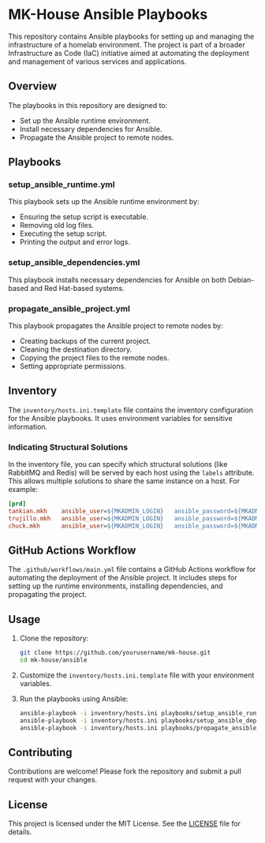 # MK-House Ansible Playbooks

This repository contains Ansible playbooks for setting up and managing the infrastructure of a homelab environment. The project is part of a broader Infrastructure as Code (IaC) initiative aimed at automating the deployment and management of various services and applications.

## Overview

The playbooks in this repository are designed to:

- Set up the Ansible runtime environment.
- Install necessary dependencies for Ansible.
- Propagate the Ansible project to remote nodes.

## Playbooks

### setup_ansible_runtime.yml

This playbook sets up the Ansible runtime environment by:

- Ensuring the setup script is executable.
- Removing old log files.
- Executing the setup script.
- Printing the output and error logs.

### setup_ansible_dependencies.yml

This playbook installs necessary dependencies for Ansible on both Debian-based and Red Hat-based systems.

### propagate_ansible_project.yml

This playbook propagates the Ansible project to remote nodes by:

- Creating backups of the current project.
- Cleaning the destination directory.
- Copying the project files to the remote nodes.
- Setting appropriate permissions.

## Inventory

The `inventory/hosts.ini.template` file contains the inventory configuration for the Ansible playbooks. It uses environment variables for sensitive information.

### Indicating Structural Solutions

In the inventory file, you can specify which structural solutions (like RabbitMQ and Redis) will be served by each host using the `labels` attribute. This allows multiple solutions to share the same instance on a host. For example:

```ini
[prd]
tankian.mkh    ansible_user=${MKADMIN_LOGIN}   ansible_password=${MKADMIN_PASSWORD}   CF_TUNNEL_TOKEN=${CF_TUNNEL_TOKEN_TANKIAN}    labels='[ "rabbitmq" ]'
trujillo.mkh   ansible_user=${MKADMIN_LOGIN}   ansible_password=${MKADMIN_PASSWORD}   CF_TUNNEL_TOKEN=${CF_TUNNEL_TOKEN_TRUJILLO}   labels='[]'
chuck.mkh      ansible_user=${MKADMIN_LOGIN}   ansible_password=${MKADMIN_PASSWORD}   CF_TUNNEL_TOKEN=${CF_TUNNEL_TOKEN_CHUCK}      labels='[]'
```

## GitHub Actions Workflow

The `.github/workflows/main.yml` file contains a GitHub Actions workflow for automating the deployment of the Ansible project. It includes steps for setting up the runtime environments, installing dependencies, and propagating the project.

## Usage

1. Clone the repository:

    ```bash
    git clone https://github.com/yourusername/mk-house.git
    cd mk-house/ansible
    ```

2. Customize the `inventory/hosts.ini.template` file with your environment variables.

3. Run the playbooks using Ansible:

    ```bash
    ansible-playbook -i inventory/hosts.ini playbooks/setup_ansible_runtime.yml
    ansible-playbook -i inventory/hosts.ini playbooks/setup_ansible_dependencies.yml
    ansible-playbook -i inventory/hosts.ini playbooks/propagate_ansible_project.yml
    ```

## Contributing

Contributions are welcome! Please fork the repository and submit a pull request with your changes.

## License

This project is licensed under the MIT License. See the [LICENSE](../LICENSE) file for details.
